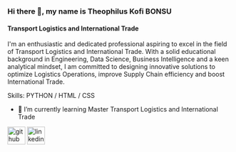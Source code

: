 ### Hi there 👋, my name is Theophilus Kofi BONSU
#### Transport Logistics and International Trade
I'm an enthusiastic and dedicated professional aspiring to excel in the field of Transport Logistics and International Trade. With a solid educational background in Engineering, Data Science, Business Intelligence and a keen analytical mindset, I am committed to designing innovative solutions to optimize Logistics Operations, improve Supply Chain efficiency and boost International Trade.

Skills: PYTHON / HTML / CSS


- 🌱 I’m currently learning Master Transport Logistics and International Trade 


[<img src='https://cdn.jsdelivr.net/npm/simple-icons@3.0.1/icons/github.svg' alt='github' height='40'>](https://github.com/Kofi-Zone)  [<img src='https://cdn.jsdelivr.net/npm/simple-icons@3.0.1/icons/linkedin.svg' alt='linkedin' height='40'>](https://www.linkedin.com/in/https://www.linkedin.com/in/theophilus-kofi-bonsu//)  











